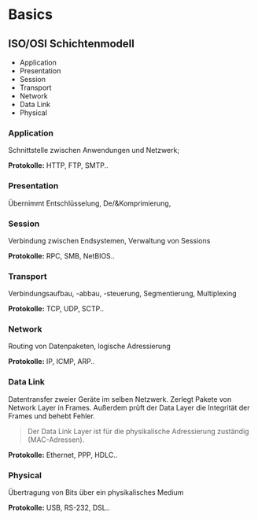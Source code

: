 # Basics

## ISO/OSI Schichtenmodell

- Application
- Presentation
- Session
- Transport
- Network
- Data Link
- Physical

### Application

Schnittstelle zwischen Anwendungen und Netzwerk;

**Protokolle:** HTTP, FTP, SMTP..

### Presentation

Übernimmt Entschlüsselung, De/&Komprimierung,

### Session

Verbindung zwischen Endsystemen, Verwaltung von Sessions

**Protokolle:** RPC, SMB, NetBIOS..

### Transport

Verbindungsaufbau, -abbau, -steuerung, Segmentierung, Multiplexing

**Protokolle:** TCP, UDP, SCTP..

### Network

Routing von Datenpaketen, logische Adressierung

**Protokolle:** IP, ICMP, ARP..

### Data Link

Datentransfer zweier Geräte im selben Netzwerk. Zerlegt Pakete von Network Layer in Frames.
Außerdem prüft der Data Layer die Integrität der Frames und behebt Fehler.

> Der Data Link Layer ist für die physikalische Adressierung zuständig (MAC-Adressen).

**Protokolle:** Ethernet, PPP, HDLC..

### Physical

Übertragung von Bits über ein physikalisches Medium

**Protokolle:** USB, RS-232, DSL..

